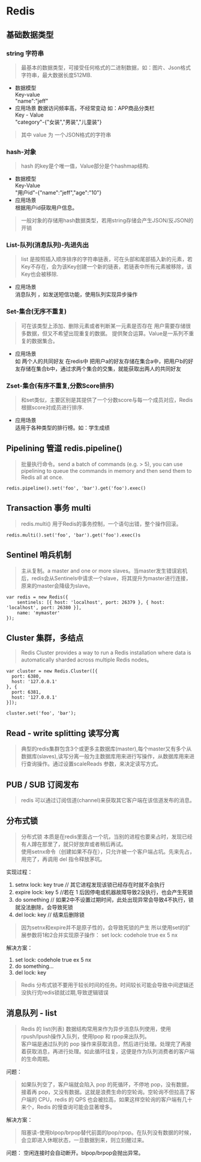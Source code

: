 # Redis

## 基础数据类型

### string 字符串 

> 最基本的数据类型，可接受任何格式的二进制数据，如：图片、Json格式字符串，最大数据长度512MB.

* 数据模型<br>
    Key-value<br>
    "name":"jeff"
* 应用场景
    数据访问频率高，不经常变动  如：APP商品分类栏<br>
    Key - Value<br>
    "category"-{"女装","男装","儿童装"}

> 其中 value 为 一个JSON格式的字符串

### hash-对象

> hash 的key是个唯一值，Value部分是个hashmap结构.

* 数据模型<br>
    Key-Value<br>
    "用户id"-{"name":"jeff","age":"10"}
* 应用场景<br>
    根据用户id获取用户信息。

> 一般对象的存储用hash数据类型，若用string存储会产生JSON/反JSON的开销

### List-队列(消息队列)-先进先出

> list 是按照插入顺序排序的字符串链表，可在头部和尾部插入新的元素，若Key不存在，会为该Key创建一个新的链表，若链表中所有元素被移除，该Key也会被移除.

* 应用场景<br>
消息队列 ，如发送短信功能，使用队列实现异步操作

### Set-集合(无序不重复)

> 可在该类型上添加、删除元素或者判断某一元素是否存在
用户需要存储很多数据，但又不希望出现重复的数据。
提供聚合运算。Value是一系列不重复的数据集合。

* 应用场景<br>
如 两个人的共同好友
在redis中 把用户a的好友存储在集合a中，把用户b的好友存储在集合b中，通过求两个集合的交集，就能获取出两人的共同好友

### Zset-集合(有序不重复,分数Score排序)

> 和set类似，主要区别是其提供了一个分数score与每一个成员对应，Redis根据score对成员进行排序.

* 应用场景<br>
适用于各种类型的排行榜。如：学生成绩

## Pipelining 管道 redis.pipeline()

> 批量执行命令。send a batch of commands (e.g. > 5), you can use pipelining to queue the commands in memory and then send them to Redis all at once. 

```
redis.pipeline().set('foo', 'bar').get('foo').exec()
```

## Transaction 事务 multi

> redis.multi() 用于Redis的事务控制，一个语句出错，整个操作回滚。

```
redis.multi().set('foo', 'bar').get('foo').exec()s
```

## Sentinel 哨兵机制 

> 主从复制。a master and one or more slaves。当master发生错误宕机后，redis会从Sentinels中请求一个slave，将其提升为master进行连接，原来的master会降级为slave。

```
var redis = new Redis({
    sentinels: [{ host: 'localhost', port: 26379 }, { host: 'localhost', port: 26380 }],
    name: 'mymaster'
});
```

## Cluster 集群，多结点 

> Redis Cluster provides a way to run a Redis installation where data is automatically sharded across multiple Redis nodes。

```
var cluster = new Redis.Cluster([{
  port: 6380,
  host: '127.0.0.1'
}, {
  port: 6381,
  host: '127.0.0.1'
}]);
 
cluster.set('foo', 'bar');
```

## Read - write splitting 读写分离

> 典型的redis集群包含3个或更多主数据库(master),每个master又有多个从数据库(slaves),读写分离一般为主数据库用来进行写操作，从数据库用来进行查询操作。通过设置scaleReads 参数，来决定读写方式。

## PUB / SUB 订阅发布

> redis 可以通过订阅信道(channel)来获取其它客户端在该信道发布的消息。

## 分布式锁

> 分布式锁 本质是在redis里面占一个坑，当别的进程也要来占时，发现已经有人蹲在那里了，就只好放弃或者稍后再试。<br>
使用setnx命令（创建如果不存在），只允许被一个客户端占坑。先来先占， 用完了，再调用 del 指令释放茅坑。

实现过程：

1. setnx lock: key true // 其它进程发现该锁已经存在时就不会执行
2. expire lock: key 5 //若在 1 后因停电或机器故障导致2没执行，也会产生死锁
3. do something // 如果2中不设置过期时间，此处出现异常会导致4不执行，锁就没法删除，会导致死锁
4. del lock: key // 结束后删除锁

> 因为setnx和expire并不是原子性的，会导致死锁的产生
所以使用set的扩展参数将1和2合并实现原子操作： set lock: codehole true ex 5 nx

解决方案：

1. set lock: codehole true ex 5 nx
2. do something...
3. del lock: key

> Redis 分布式锁不要用于较长时间的任务。时间较长可能会导致中间逻辑还没执行完redis锁就过期,导致逻辑错误

## 消息队列 - list

> Redis 的 list(列表) 数据结构常用来作为异步消息队列使用，使用rpush/lpush操作入队列，使用lpop 和 rpop来出队列。<br>客户端是通过队列的 pop 操作来获取消息，然后进行处理。处理完了再接着获取消息，再进行处理。如此循环往复，这便是作为队列消费者的客户端的生命周期。

问题：
> 如果队列空了，客户端就会陷入 pop 的死循环，不停地 pop，没有数据，接着再 pop，又没有数据。这就是浪费生命的空轮询。空轮询不但拉高了客户端的 CPU，redis 的 QPS 也会被拉高，如果这样空轮询的客户端有几十来个，Redis 的慢查询可能会显著增多。

解决方案：

> 阻塞读-使用blpop/brpop替代前面的lpop/rpop。在队列没有数据的时候，会立即进入休眠状态，一旦数据到来，则立刻醒过来。

问题：
空闲连接时会自动断开。blpop/brpop会抛出异常。